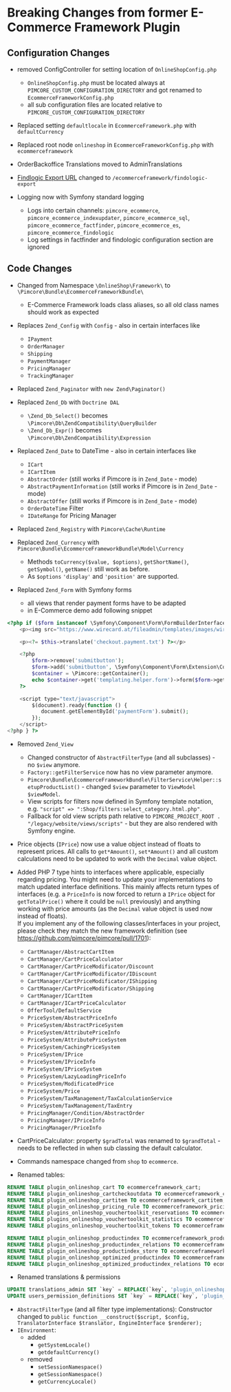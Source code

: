 # Breaking Changes from former E-Commerce Framework Plugin 

## Configuration Changes
- removed ConfigController for setting location of `OnlineShopConfig.php` 
   - `OnlineShopConfig.php` must be located always at `PIMCORE_CUSTOM_CONFIGURATION_DIRECTORY` and got renamed to 
      `EcommerceFrameworkConfig.php`
   - all sub configuration files are located relative to `PIMCORE_CUSTOM_CONFIGURATION_DIRECTORY`
- Replaced setting `defaultlocale` in `EcommerceFramework.php` with `defaultCurrency`
- Replaced root node `onlineshop` in `EcommerceFrameworkConfig.php` with `ecommerceframework`

- OrderBackoffice Translations moved to AdminTranslations

- [Findlogic Export URL](../../10_E-Commerce_Framework/05_Index_Service/05_Data_Architecture_and_Indexing_Process.md) 
  changed to `/ecommerceframework/findologic-export`

- Logging now with Symfony standard logging
   - Logs into certain channels: `pimcore_ecommerce`, `pimcore_ecommerce_indexupdater`, `pimcore_ecommerce_sql`, `pimcore_ecommerce_factfinder`, `pimcore_ecommerce_es`, `pimcore_ecommerce_findologic`
   - Log settings in factfinder and findologic configuration section are ignored

## Code Changes
- Changed from Namespace `\OnlineShop\Framework\` to `\Pimcore\Bundle\EcommerceFrameworkBundle\`
   - E-Commerce Framework loads class aliases, so all old class names should work as expected
   
- Replaces `Zend_Config` with `Config` - also in certain interfaces like
   - `IPayment`
   - `OrderManager`
   - `Shipping`
   - `PaymentManager`
   - `PricingManager`
   - `TrackingManager`
  
- Replaced `Zend_Paginator` with `new Zend\Paginator()`

- Replaced `Zend_Db` with `Doctrine DAL` 
   - `\Zend_Db_Select()` becomes `\Pimcore\Db\ZendCompatibility\QueryBuilder` 
   - `\Zend_Db_Expr()` becomes `\Pimcore\Db\ZendCompatibility\Expression`   
   
 - Replaced `Zend_Date` to DateTime - also in certain interfaces like
   - `ICart`
   - `ICartItem`
   - `AbstractOrder` (still works if Pimcore is in `Zend_Date` - mode)
   - `AbstractPaymentInformation` (still works if Pimcore is in `Zend_Date` - mode)
   - `AbstractOffer` (still works if Pimcore is in `Zend_Date` - mode)
   - `OrderDateTime` Filter
   - `IDateRange` for Pricing Manager
   
- Replaced `Zend_Registry` with `Pimcore\Cache\Runtime`

- Replaced `Zend_Currency` with `Pimcore\Bundle\EcommerceFrameworkBundle\Model\Currency`
    - Methods `toCurrency($value, $options)`, `getShortName()`, `getSymbol()`, `getName()` still work as before. 
	- As `$options` `'display'` and `'position'` are supported. 

- Replaced `Zend_Form` with Symfony forms
   - all views that render payment forms have to be adapted 
   - in E-Commerce demo add following snippet
```php 
<?php if ($form instanceof \Symfony\Component\Form\FormBuilderInterface) { ?>
    <p><img src="https://www.wirecard.at/fileadmin/templates/images/wirecard-logo.png"/></p>

    <p><?= $this->translate('checkout.payment.txt') ?></p>

    <?php
        $form->remove('submitbutton');
        $form->add('submitbutton', \Symfony\Component\Form\Extension\Core\Type\SubmitType::class, ['attr' => ['class' => 'btn btn-primary'], 'label' => $this->translate('checkout.payment.paynow')]);
        $container = \Pimcore::getContainer();
        echo $container->get('templating.helper.form')->form($form->getForm()->createView());
    ?>

    <script type="text/javascript">
        $(document).ready(function () {
           document.getElementById('paymentForm').submit();
        });
    </script>
<?php } ?>
```
		
- Removed `Zend_View` 
   - Changed constructor of `AbstractFilterType` (and all subclasses) - no `$view` anymore.
   - `Factory::getFilterService` now has no view parameter anymore.
   - `Pimcore\Bundle\EcommerceFrameworkBundle\FilterService\Helper::setupProductList()` - changed `$view` parameter to 
      `ViewModel $viewModel`.
   - View scripts for filters now defined in Symfony template notation, e.g. 
      `"script" => ":Shop/filters:select_category.html.php"`.
   - Fallback for old view scripts path relative to `PIMCORE_PROJECT_ROOT . "/legacy/website/views/scripts"` - but they 
      are also rendered with Symfony engine.

- Price objects (`IPrice`) now use a value object instead of floats to represent prices. All calls to `get*Amount()`,
  `set*Amount()` and all custom calculations need to be updated to work with the `Decimal` value object.
- Added PHP 7 type hints to interfaces where applicable, especially regarding pricing. You might need to update your
  implementations to match updated interface definitions. This mainly affects return types of interfaces (e.g. a `PriceInfo`
  is now forced to return a `IPrice` object for `getTotalPrice()` where it could be `null` previously) and anything working
  with price amounts (as the `Decimal` value object is used now instead of floats).  
  If you implement any of the following classes/interfaces in your project, please check they match the new framework
  definition (see https://github.com/pimcore/pimcore/pull/1701):
  
    - `CartManager/AbstractCartItem`
    - `CartManager/CartPriceCalculator`
    - `CartManager/CartPriceModificator/Discount`
    - `CartManager/CartPriceModificator/IDiscount`
    - `CartManager/CartPriceModificator/IShipping`
    - `CartManager/CartPriceModificator/Shipping`
    - `CartManager/ICartItem`
    - `CartManager/ICartPriceCalculator`
    - `OfferTool/DefaultService`
    - `PriceSystem/AbstractPriceInfo`
    - `PriceSystem/AbstractPriceSystem`
    - `PriceSystem/AttributePriceInfo`
    - `PriceSystem/AttributePriceSystem`
    - `PriceSystem/CachingPriceSystem`
    - `PriceSystem/IPrice`
    - `PriceSystem/IPriceInfo`
    - `PriceSystem/IPriceSystem`
    - `PriceSystem/LazyLoadingPriceInfo`
    - `PriceSystem/ModificatedPrice`
    - `PriceSystem/Price`
    - `PriceSystem/TaxManagement/TaxCalculationService`
    - `PriceSystem/TaxManagement/TaxEntry`
    - `PricingManager/Condition/AbstractOrder`
    - `PricingManager/IPriceInfo`
    - `PricingManager/PriceInfo`
  
- CartPriceCalculator: property `$gradTotal` was renamed to `$grandTotal` - needs to be reflected in when sub classing 
  the default calculator.
   
- Commands namespace changed from `shop` to `ecommerce`. 

- Renamed tables:
```sql
RENAME TABLE plugin_onlineshop_cart TO ecommerceframework_cart; 
RENAME TABLE plugin_onlineshop_cartcheckoutdata TO ecommerceframework_cartcheckoutdata; 
RENAME TABLE plugin_onlineshop_cartitem TO ecommerceframework_cartitem; 
RENAME TABLE plugin_onlineshop_pricing_rule TO ecommerceframework_pricing_rule; 
RENAME TABLE plugins_onlineshop_vouchertoolkit_reservations TO ecommerceframework_vouchertoolkit_reservations;
RENAME TABLE plugins_onlineshop_vouchertoolkit_statistics TO ecommerceframework_vouchertoolkit_statistics;
RENAME TABLE plugins_onlineshop_vouchertoolkit_tokens TO ecommerceframework_vouchertoolkit_tokens;

RENAME TABLE plugin_onlineshop_productindex TO ecommerceframework_productindex; 
RENAME TABLE plugin_onlineshop_productindex_relations TO ecommerceframework_productindex_relations; 
RENAME TABLE plugin_onlineshop_productindex_store TO ecommerceframework_productindex_store; 
RENAME TABLE plugin_onlineshop_optimized_productindex TO ecommerceframework_optimized_productindex; 
RENAME TABLE plugin_onlineshop_optimized_productindex_relations TO ecommerceframework_optimized_productindex_relations; 
```

- Renamed translations & permissions
```sql 
UPDATE translations_admin SET `key` = REPLACE(`key`, 'plugin_onlineshop_', 'bundle_ecommerce_') WHERE `key` LIKE 'plugin_onlineshop%';
UPDATE users_permission_definitions SET `key` = REPLACE(`key`, 'plugin_onlineshop_', 'bundle_ecommerce_');	
```
	
- `AbstractFilterType` (and all filter type implementations): Constructor changed to `public function __construct($script, $config, TranslatorInterface $translator, EngineInterface $renderer);`
- `IEnvironment`: 
  - added 
    - `getSystemLocale()`
    - `getdefaultCurrency()`
  - removed 
    - `setSessionNamespace()`
    - `getSessionNamespace()`
    - `getCurrencyLocale()`
   
